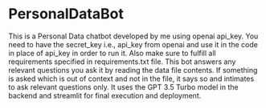 # PersonalDataBot
This is a Personal Data chatbot developed by me using openai api_key. You need to have the secret_key i.e., api_key from openai and use it in the code in place of api_key in order to run it. Also make sure to fulfill all requirements specified in requirements.txt file. This bot answers any relevant questions you ask it by reading the data file contents. If something is asked which is out of context and not in the file, it says so and intimates to ask relevant questions only. It uses the GPT 3.5 Turbo model in the backend and streamlit for final execution and deployment.
